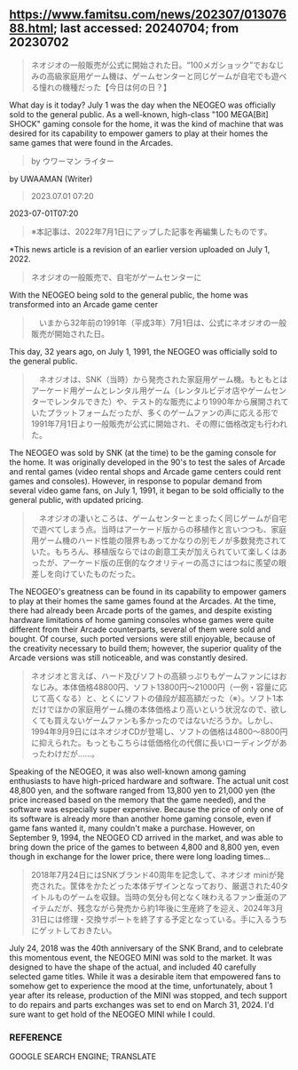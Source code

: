 ## https://www.famitsu.com/news/202307/01307688.html; last accessed: 20240704; from 20230702

> ネオジオの一般販売が公式に開始された日。“100メガショック”でおなじみの高級家庭用ゲーム機は、ゲームセンターと同じゲームが自宅でも遊べる憧れの機種だった【今日は何の日？】

What day is it today? July 1 was the day when the NEOGEO was officially sold to the general public. As a well-known, high-class "100 MEGA[Bit] SHOCK" gaming console for the home, it was the kind of machine that was desired for its capability to empower gamers to play at their homes the same games that were found in the Arcades.

> by ウワーマン ライター 

by UWAAMAN (Writer)

> 2023.07.01 07:20

2023-07-01T07:20

> ※本記事は、2022年7月1日にアップした記事を再編集したものです。

*This news article is a revision of an earlier version uploaded on July 1, 2022.

> ネオジオの一般販売で、自宅がゲームセンターに

With the NEOGEO being sold to the general public, the home was transformed into an Arcade game center

>　いまから32年前の1991年（平成3年）7月1日は、公式にネオジオの一般販売が開始された日。

This day, 32 years ago, on July 1, 1991, the NEOGEO was officially sold to the general public.

>　ネオジオは、SNK（当時）から発売された家庭用ゲーム機。もともとはアーケード用ゲームとレンタル用ゲーム（レンタルビデオ店やゲームセンターでレンタルできた）や、テスト的な販売により1990年から展開されていたプラットフォームだったが、多くのゲームファンの声に応える形で1991年7月1日より一般販売が公式に開始され、その際に価格改定も行われた。

The NEOGEO was sold by SNK (at the time) to be the gaming console for the home. It was originally developed in the 90's to test the sales of Arcade and rental games (video rental shops and Arcade game centers could rent games and consoles). However, in response to popular demand from several video game fans, on July 1, 1991, it began to be sold officially to the general public, with updated pricing.

>　ネオジオの凄いところは、ゲームセンターとまったく同じゲームが自宅で遊べてしまう点。当時はアーケード版からの移植作と言いつつも、家庭用ゲーム機のハード性能の限界もあってかなりの別モノが多数発売されていた。もちろん、移植版ならではの創意工夫が加えられていて楽しくはあったが、アーケード版の圧倒的なクオリティーの高さにはつねに羨望の眼差しを向けていたものだった。

The NEOGEO's greatness can be found in its capability to empower gamers to play at their homes the same games found at the Arcades. At the time, there had already been Arcade ports of the games, and despite existing hardware limitations of home gaming consoles whose games were quite different from their Arcade counterparts, several of them were sold and bought. Of course, such ported versions were still enjoyable, because of the creativity necessary to build them; however, the superior quality of the Arcade versions was still noticeable, and was constantly desired. 

> ネオジオと言えば、ハード及びソフトの高額っぷりもゲームファンにはおなじみ。本体価格48800円、ソフト13800円～21000円（一例・容量に応じて高くなる）と、とくにソフトの値段が超高額だった（※）。ソフト1本だけでほかの家庭用ゲーム機の本体価格より高いという状況なので、欲しくても買えないゲームファンも多かったのではないだろうか。しかし、1994年9月9日にはネオジオCDが登場し、ソフトの価格は4800～8800円に抑えられた。もっともこちらは低価格化の代償に長いローディングがあったわけだが……。

Speaking of the NEOGEO, it was also well-known among gaming enthusiasts to have high-priced hardware and software. The actual unit cost 48,800 yen, and the software ranged from 13,800 yen to 21,000 yen (the price increased based on the memory that the game needed), and the software was especially super expensive. Because the price of only one of its software is already more than another home gaming console, even if game fans wanted it, many couldn't make a purchase. However, on September 9, 1994, the NEOGEO CD arrived in the market, and was able to bring down the price of the games to between 4,800 and 8,800 yen, even though in exchange for the lower price, there were long loading times...

> 2018年7月24日にはSNKブランド40周年を記念して、ネオジオ miniが発売された。筐体をかたどった本体デザインとなっており、厳選された40タイトルものゲームを収録。当時の気分も何となく味わえるファン垂涎のアイテムだが、残念ながら発売から約1年後に生産終了を迎え、2024年3月31日には修理・交換サポートを終了する予定となっている。手に入るうちにゲットしておきたい。

July 24, 2018 was the 40th anniversary of the SNK Brand, and to celebrate this momentous event, the NEOGEO MINI was sold to the market. It was designed to have the shape of the actual, and included 40  carefully selected game titles. While it was a desirable item that empowered fans to somehow get to experience the mood at the time, unfortunately, about 1 year after its release, production of the MINI was stopped, and tech support to do repairs and parts exchanges was set to end on March 31, 2024. I'd sure want to get hold of the NEOGEO MINI while I could.


### REFERENCE

GOOGLE SEARCH ENGINE; TRANSLATE
